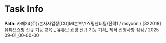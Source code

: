 # Task Info

**Path:** 카페24(주)\본사사업장\[CG]MI본부\Y쇼핑센터팀\전략1 / msyoon / [322018] 유튜브쇼핑 신규 기능 교육 _ 유튜브 쇼핑 신규 기능 기획_ 제작 진행사항 점검 / 2025-09-01_00-00-00

